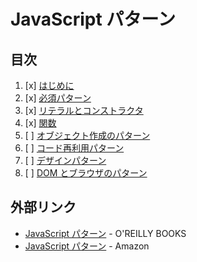 # JavaScript パターン

## 目次

1. [x] [はじめに](01/README.md)
2. [x] [必須パターン](02/README.md)
3. [x] [リテラルとコンストラクタ](03/README.md)
4. [x] [関数](04/README.md)
5. [ ] [オブジェクト作成のパターン](05/README.md)
6. [ ] [コード再利用パターン](06/README.md)
7. [ ] [デザインパターン](07/README.md)
8. [ ] [DOM とブラウザのパターン](08/README.md)


## 外部リンク

- [JavaScript パターン](http://www.oreilly.co.jp/books/9784873114880/) - O'REILLY BOOKS
- [JavaScript パターン](http://www.amazon.co.jp/dp/4873114888) - Amazon

